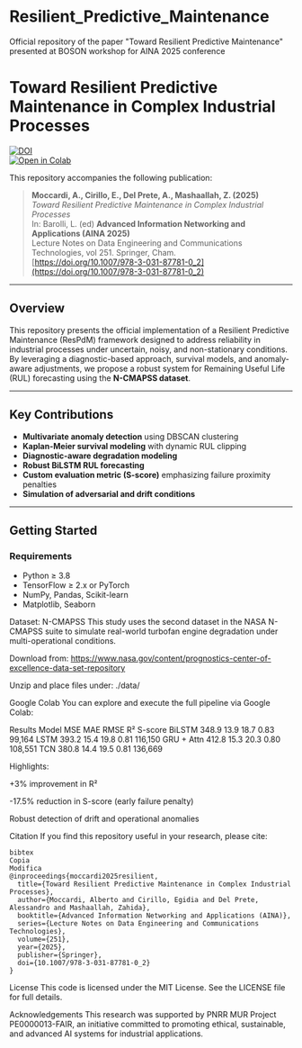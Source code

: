 # Resilient_Predictive_Maintenance
Official repository of the paper "Toward Resilient Predictive Maintenance" presented at BOSON workshop for AINA 2025 conference

# Toward Resilient Predictive Maintenance in Complex Industrial Processes

[![DOI](https://img.shields.io/badge/DOI-10.1007%2F978--3--031--87781--0__2-blue)](https://doi.org/10.1007/978-3-031-87781-0_2)  
[![Open in Colab](https://colab.research.google.com/assets/colab-badge.svg)](https://colab.research.google.com/drive/1LmY0QvsebPMth4cCeg-pn6Pk_Tob4UfK7)

This repository accompanies the following publication:

> **Moccardi, A., Cirillo, E., Del Prete, A., Mashaallah, Z. (2025)**  
> *Toward Resilient Predictive Maintenance in Complex Industrial Processes*  
> In: Barolli, L. (ed) **Advanced Information Networking and Applications (AINA 2025)**  
> Lecture Notes on Data Engineering and Communications Technologies, vol 251. Springer, Cham.  
> [https://doi.org/10.1007/978-3-031-87781-0_2](https://doi.org/10.1007/978-3-031-87781-0_2)

---

## Overview

This repository presents the official implementation of a Resilient Predictive Maintenance (ResPdM) framework designed to address reliability in industrial processes under uncertain, noisy, and non-stationary conditions. By leveraging a diagnostic-based approach, survival models, and anomaly-aware adjustments, we propose a robust system for Remaining Useful Life (RUL) forecasting using the **N-CMAPSS dataset**.

---

## Key Contributions

- **Multivariate anomaly detection** using DBSCAN clustering
- **Kaplan-Meier survival modeling** with dynamic RUL clipping
- **Diagnostic-aware degradation modeling**
- **Robust BiLSTM RUL forecasting**
- **Custom evaluation metric (S-score)** emphasizing failure proximity penalties
- **Simulation of adversarial and drift conditions**

---

## Getting Started

### Requirements

- Python ≥ 3.8
- TensorFlow ≥ 2.x or PyTorch
- NumPy, Pandas, Scikit-learn
- Matplotlib, Seaborn



Dataset: N-CMAPSS
This study uses the second dataset in the NASA N-CMAPSS suite to simulate real-world turbofan engine degradation under multi-operational conditions.

Download from: https://www.nasa.gov/content/prognostics-center-of-excellence-data-set-repository

Unzip and place files under: ./data/


Google Colab
You can explore and execute the full pipeline via Google Colab:


Results
Model	MSE	MAE	RMSE	R²	S-score
BiLSTM	348.9	13.9	18.7	0.83	99,164
LSTM	393.2	15.4	19.8	0.81	116,150
GRU + Attn	412.8	15.3	20.3	0.80	108,551
TCN	380.8	14.4	19.5	0.81	136,669

Highlights:

+3% improvement in R²

-17.5% reduction in S-score (early failure penalty)

Robust detection of drift and operational anomalies

Citation
If you find this repository useful in your research, please cite:
```
bibtex
Copia
Modifica
@inproceedings{moccardi2025resilient,
  title={Toward Resilient Predictive Maintenance in Complex Industrial Processes},
  author={Moccardi, Alberto and Cirillo, Egidia and Del Prete, Alessandro and Mashaallah, Zahida},
  booktitle={Advanced Information Networking and Applications (AINA)},
  series={Lecture Notes on Data Engineering and Communications Technologies},
  volume={251},
  year={2025},
  publisher={Springer},
  doi={10.1007/978-3-031-87781-0_2}
}
```
License
This code is licensed under the MIT License. See the LICENSE file for full details.

Acknowledgements
This research was supported by PNRR MUR Project PE0000013-FAIR, an initiative committed to promoting ethical, sustainable, and advanced AI systems for industrial applications.
